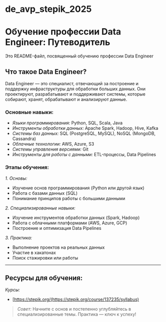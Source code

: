 # de_avp_stepik_2025

# Обучение профессии Data Engineer: Путеводитель

Это README-файл, посвященный обучению профессии Data Engineer

## Что такое Data Engineer?

Data Engineer — это специалист, отвечающий за построение и поддержку инфраструктуры для обработки больших данных. Они проектируют, разрабатывают и поддерживают системы, которые собирают, хранят, обрабатывают и анализируют данные.

### Основные навыки:

* *Языки программирования:* Python, SQL, Scala, Java
* *Инструменты обработки данных:* Apache Spark, Hadoop, Hive, Kafka
* *Системы баз данных:* SQL (PostgreSQL, MySQL), NoSQL (MongoDB, Cassandra)
* *Облачные технологии:* AWS, Azure, S3
* *Системы управления версиями:* Git
* *Инструменты для работы с данными:* ETL-процессы, Data Pipelines

### Этапы обучения:

*1. Основы:*

* Изучение основ программирования (Python или другой язык)
* Работа с базами данных (SQL)
* Понимание принципов работы с большими данными

*2. Специализированные навыки:*

* Изучение инструментов обработки данных (Spark, Hadoop)
* Работа с облачными платформами (AWS, Azure, GCP)
* Построение и оптимизация Data Pipelines

*3. Практика:*

* Выполнение проектов на реальных данных
* Участие в хакатонах
* Поиск стажировки или работы

---

## Ресурсы для обучения:

*Курсы:*

* [https://stepik.org/(https://stepik.org/course/137235/syllabus)


> *Совет:* Начните с основ и постепенно углубляйтесь в специализированные темы. Практика — ключ к успеху!